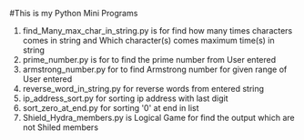 #This is my Python Mini Programs
1. find_Many_max_char_in_string.py is for find how many times characters comes in string and Which character(s) comes maximum time(s) in string
2. prime_number.py is for to find the prime number from User entered
3. armstrong_number.py for to find Armstrong number for given range of User entered
4. reverse_word_in_string.py for reverse words from entered string
5. ip_address_sort.py for sorting ip address with last digit
6. sort_zero_at_end.py for sorting '0' at end in list
7. Shield_Hydra_members.py is Logical Game for find the output which are not Shiled members